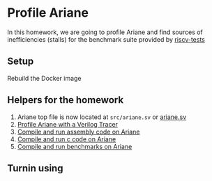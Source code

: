 # Profile Ariane

In this homework, we are going to profile Ariane and find sources of inefficiencies (stalls)
for the benchmark suite provided by [riscv-tests](https://github.com/riscv/riscv-tests)

## Setup

Rebuild the Docker image

## Helpers for the homework

1. Ariane top file is now located at `src/ariane.sv` or [ariane.sv](https://bitbucket.org/taylor-bsg/cse548-18sp-hw/src/master/hw1/src/ariane.sv)
2. [Profile Ariane with a Verilog Tracer](tracer.md)
3. [Compile and run assembly code on Ariane](assembly.md)
4. [Compile and run c code on Ariane](c.md)
5. [Compile and run benchmarks on Ariane](benchmark.md)

## Turnin using
